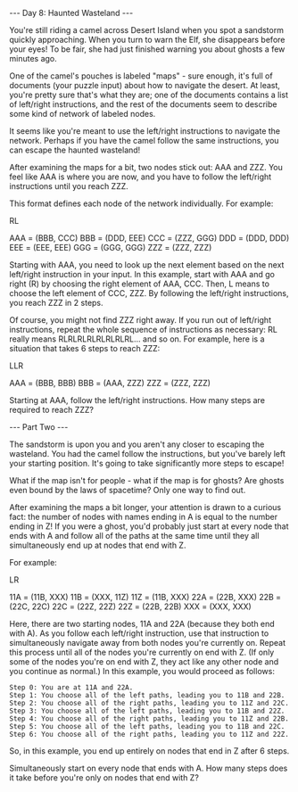 --- Day 8: Haunted Wasteland ---

You're still riding a camel across Desert Island when you spot a sandstorm quickly approaching. When you turn to warn
the Elf, she disappears before your eyes! To be fair, she had just finished warning you about ghosts a few minutes ago.

One of the camel's pouches is labeled "maps" - sure enough, it's full of documents (your puzzle input) about how to
navigate the desert. At least, you're pretty sure that's what they are; one of the documents contains a list of
left/right instructions, and the rest of the documents seem to describe some kind of network of labeled nodes.

It seems like you're meant to use the left/right instructions to navigate the network. Perhaps if you have the camel
follow the same instructions, you can escape the haunted wasteland!

After examining the maps for a bit, two nodes stick out: AAA and ZZZ. You feel like AAA is where you are now, and you
have to follow the left/right instructions until you reach ZZZ.

This format defines each node of the network individually. For example:

RL

AAA = (BBB, CCC)
BBB = (DDD, EEE)
CCC = (ZZZ, GGG)
DDD = (DDD, DDD)
EEE = (EEE, EEE)
GGG = (GGG, GGG)
ZZZ = (ZZZ, ZZZ)

Starting with AAA, you need to look up the next element based on the next left/right instruction in your input. In this
example, start with AAA and go right (R) by choosing the right element of AAA, CCC. Then, L means to choose the left
element of CCC, ZZZ. By following the left/right instructions, you reach ZZZ in 2 steps.

Of course, you might not find ZZZ right away. If you run out of left/right instructions, repeat the whole sequence of
instructions as necessary: RL really means RLRLRLRLRLRLRLRL... and so on. For example, here is a situation that takes 6
steps to reach ZZZ:

LLR

AAA = (BBB, BBB)
BBB = (AAA, ZZZ)
ZZZ = (ZZZ, ZZZ)

Starting at AAA, follow the left/right instructions. How many steps are required to reach ZZZ?

--- Part Two ---

The sandstorm is upon you and you aren't any closer to escaping the wasteland. You had the camel follow the
instructions, but you've barely left your starting position. It's going to take significantly more steps to escape!

What if the map isn't for people - what if the map is for ghosts? Are ghosts even bound by the laws of spacetime? Only
one way to find out.

After examining the maps a bit longer, your attention is drawn to a curious fact: the number of nodes with names ending
in A is equal to the number ending in Z! If you were a ghost, you'd probably just start at every node that ends with A
and follow all of the paths at the same time until they all simultaneously end up at nodes that end with Z.

For example:

LR

11A = (11B, XXX)
11B = (XXX, 11Z)
11Z = (11B, XXX)
22A = (22B, XXX)
22B = (22C, 22C)
22C = (22Z, 22Z)
22Z = (22B, 22B)
XXX = (XXX, XXX)

Here, there are two starting nodes, 11A and 22A (because they both end with A). As you follow each left/right
instruction, use that instruction to simultaneously navigate away from both nodes you're currently on. Repeat this
process until all of the nodes you're currently on end with Z. (If only some of the nodes you're on end with Z, they act
like any other node and you continue as normal.) In this example, you would proceed as follows:

    Step 0: You are at 11A and 22A.
    Step 1: You choose all of the left paths, leading you to 11B and 22B.
    Step 2: You choose all of the right paths, leading you to 11Z and 22C.
    Step 3: You choose all of the left paths, leading you to 11B and 22Z.
    Step 4: You choose all of the right paths, leading you to 11Z and 22B.
    Step 5: You choose all of the left paths, leading you to 11B and 22C.
    Step 6: You choose all of the right paths, leading you to 11Z and 22Z.

So, in this example, you end up entirely on nodes that end in Z after 6 steps.

Simultaneously start on every node that ends with A. How many steps does it take before you're only on nodes that end
with Z?
